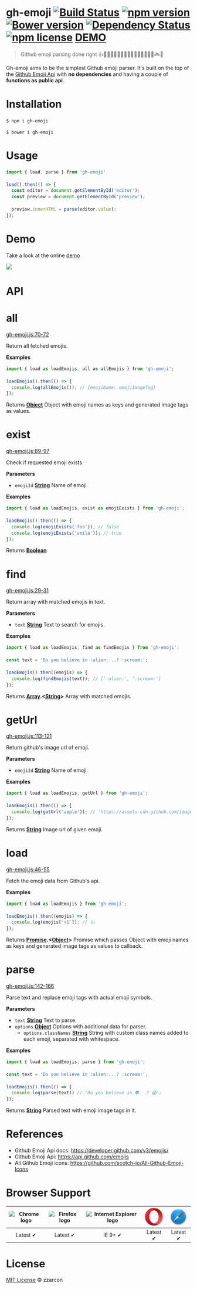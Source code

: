 # gh-emoji [![Build Status](https://travis-ci.org/zzarcon/gh-emoji.svg?branch=master)](https://travis-ci.org/zzarcon/gh-emoji) [![npm version](https://badge.fury.io/js/gh-emoji.svg)](https://www.npmjs.com/package/gh-emoji) [![Bower version](https://badge.fury.io/bo/gh-emoji.svg)](https://libraries.io/bower/gh-emoji) [![Dependency Status](https://david-dm.org/zzarcon/gh-emoji.svg)](https://david-dm.org/zzarcon/gh-emoji) [![npm license](https://img.shields.io/npm/l/awesome-badges.svg)](https://www.npmjs.org/package/awesome-badges) [DEMO](http://zzarcon.github.io/gh-emoji/)
> Github emoji parsing done right 👍🙌👋👏💩🙋😈😄👶🙇👱🍔🍕👻💅👹🚲🚂

Gh-emoji aims to be the simplest Github emoji parser. It's built on the top of the [Github Emoji Api](https://api.github.com/emojis) with **no dependencies** and having a couple of **functions as public api**.

# Installation
`$ npm i gh-emoji`

`$ bower i gh-emoji`

# Usage

```javascript
import { load, parse } from 'gh-emoji'

load().then(() => {
  const editor = document.getElementById('editor');
  const preview = document.getElementById('preview');

  preview.innerHTML = parse(editor.value);
});

```

# Demo
Take a look at the online [demo](http://zzarcon.github.io/gh-emoji/)

![](https://raw.githubusercontent.com/zzarcon/gh-emoji/master/assets/gh-emoji-demo.gif)

# API
# all

[gh-emoji.js:70-72](https://github.com/zzarcon/gh-emoji/blob/885fea177d8f9565b30fa853c7ab9318f258a6b3/gh-emoji.js#L70-L72 "Source code on GitHub")

Return all fetched emojis.

**Examples**

```javascript
import { load as loadEmojis, all as allEmojis } from 'gh-emoji';

loadEmojis().then(() => {
  console.log(allEmojis()); // {emojiName: emojiImageTag}
});
```

Returns **[Object](https://developer.mozilla.org/en-US/docs/Web/JavaScript/Reference/Global_Objects/Object)** Object with emoji names as keys and generated image tags
as values.

# exist

[gh-emoji.js:89-97](https://github.com/zzarcon/gh-emoji/blob/885fea177d8f9565b30fa853c7ab9318f258a6b3/gh-emoji.js#L89-L97 "Source code on GitHub")

Check if requested emoji exists.

**Parameters**

-   `emojiId` **[String](https://developer.mozilla.org/en-US/docs/Web/JavaScript/Reference/Global_Objects/String)** Name of emoji.

**Examples**

```javascript
import { load as loadEmojis, exist as emojiExists } from 'gh-emoji';

loadEmojis().then(() => {
  console.log(emojiExists('foo')); // false
  console.log(emojiExists('smile')); // true
});
```

Returns **[Boolean](https://developer.mozilla.org/en-US/docs/Web/JavaScript/Reference/Global_Objects/Boolean)** 

# find

[gh-emoji.js:29-31](https://github.com/zzarcon/gh-emoji/blob/885fea177d8f9565b30fa853c7ab9318f258a6b3/gh-emoji.js#L29-L31 "Source code on GitHub")

Return array with matched emojis in text.

**Parameters**

-   `text` **[String](https://developer.mozilla.org/en-US/docs/Web/JavaScript/Reference/Global_Objects/String)** Text to search for emojis.

**Examples**

```javascript
import { load as loadEmojis, find as findEmojis } from 'gh-emoji';

const text = 'Do you believe in :alien:...? :scream:';

loadEmojis().then((emojis) => {
  console.log(findEmojis(text)); // [':alien:', ':scream:']
});
```

Returns **[Array](https://developer.mozilla.org/en-US/docs/Web/JavaScript/Reference/Global_Objects/Array).&lt;[String](https://developer.mozilla.org/en-US/docs/Web/JavaScript/Reference/Global_Objects/String)>** Array with matched emojis.

# getUrl

[gh-emoji.js:113-121](https://github.com/zzarcon/gh-emoji/blob/885fea177d8f9565b30fa853c7ab9318f258a6b3/gh-emoji.js#L113-L121 "Source code on GitHub")

Return github's image url of emoji.

**Parameters**

-   `emojiId` **[String](https://developer.mozilla.org/en-US/docs/Web/JavaScript/Reference/Global_Objects/String)** Name of emoji.

**Examples**

```javascript
import { load as loadEmojis, getUrl } from 'gh-emoji';

loadEmojis().then(() => {
  console.log(getUrl('apple')); // 'https://assets-cdn.github.com/images/icons/emoji/unicode/1f34e.png?v6'
});
```

Returns **[String](https://developer.mozilla.org/en-US/docs/Web/JavaScript/Reference/Global_Objects/String)** Image url of given emoji.

# load

[gh-emoji.js:46-55](https://github.com/zzarcon/gh-emoji/blob/885fea177d8f9565b30fa853c7ab9318f258a6b3/gh-emoji.js#L46-L55 "Source code on GitHub")

Fetch the emoji data from Github's api.

**Examples**

```javascript
import { load as loadEmojis } from 'gh-emoji';

loadEmojis().then((emojis) => {
  console.log(emojis['+1']); // 👍
});
```

Returns **[Promise](https://developer.mozilla.org/en-US/docs/Web/JavaScript/Reference/Global_Objects/Promise).&lt;[Object](https://developer.mozilla.org/en-US/docs/Web/JavaScript/Reference/Global_Objects/Object)>** Promise which passes Object with emoji names
as keys and generated image tags as values to callback.

# parse

[gh-emoji.js:142-166](https://github.com/zzarcon/gh-emoji/blob/885fea177d8f9565b30fa853c7ab9318f258a6b3/gh-emoji.js#L142-L166 "Source code on GitHub")

Parse text and replace emoji tags with actual emoji symbols.

**Parameters**

-   `text` **[String](https://developer.mozilla.org/en-US/docs/Web/JavaScript/Reference/Global_Objects/String)** Text to parse.
-   `options` **[Object](https://developer.mozilla.org/en-US/docs/Web/JavaScript/Reference/Global_Objects/Object)** Options with additional data for parser.
    -   `options.classNames` **[String](https://developer.mozilla.org/en-US/docs/Web/JavaScript/Reference/Global_Objects/String)** String with custom class names
        added to each emoji, separated with whitespace.

**Examples**

```javascript
import { load as loadEmojis, parse } from 'gh-emoji';

const text = 'Do you believe in :alien:...? :scream:';

loadEmojis().then(() => {
  console.log(parse(text)) // 'Do you believe in 👽...? 😱';
});
```

Returns **[String](https://developer.mozilla.org/en-US/docs/Web/JavaScript/Reference/Global_Objects/String)** Parsed text with emoji image tags in it.
# References

* Github Emoji Api docs: https://developer.github.com/v3/emojis/
* Github Emoji Api: https://api.github.com/emojis
* All Github Emoji icons: https://github.com/scotch-io/All-Github-Emoji-Icons

# Browser Support

| <img src="https://raw.githubusercontent.com/alrra/browser-logos/master/chrome/chrome_64x64.png" width="48px" height="48px" alt="Chrome logo"> | <img src="https://raw.githubusercontent.com/alrra/browser-logos/master/firefox/firefox_64x64.png" width="48px" height="48px" alt="Firefox logo"> | <img src="https://raw.githubusercontent.com/alrra/browser-logos/master/internet-explorer/internet-explorer_64x64.png" width="48px" height="48px" alt="Internet Explorer logo"> | <img src="https://raw.githubusercontent.com/alrra/browser-logos/master/opera/opera_64x64.png" width="48px" height="48px" alt="Opera logo"> | <img src="https://raw.githubusercontent.com/alrra/browser-logos/master/safari/safari_64x64.png" width="48px" height="48px" alt="Safari logo"> |
|:---:|:---:|:---:|:---:|:---:|
| Latest ✔ | Latest ✔ | IE 9+ ✔ | Latest ✔ | Latest ✔ |

# License

[MIT License](https://tldrlegal.com/license/mit-license) © zzarcon
